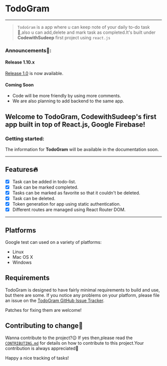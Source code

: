 # TodoGram
<hr />

>`TodoGram` is a app where u can keep note of your daily to-do task📅,also u can add,delete and mark 
task as completed.It's built under **CodewithSudeep** first project using `react.js`


### Announcements📣:

#### Release 1.10.x

[Release 1.0](https://github.com/CodewithSudeep/TodoGram/releases/tag/v1.0)
is now available.

#### Coming Soon

*   Code will be more friendly by using more comments.
*   We are also planning to add backend to the same app.

## Welcome to **TodoGram**, CodewithSudeep's first app built in top of React.js, Google Firebase!

### Getting started:

The information for **TodoGram** will be available in the documentation soon.

<hr />

## Features🔥
- [x]  Task can be added in todo-list.
- [x] Task can be marked completed.
- [x] Tasks can be marked as favorite so that it couldn't be deleted.
- [x] Task can be deleted.
- [x] Token generation for app using static authentication.
- [x] Different routes are managed using React Router DOM.
<hr />

## Platforms

Google test can used on a variety of platforms:

*   Linux
*   Mac OS X
*   Windows

## Requirements

TodoGram is designed to have fairly minimal requirements to build and use, but there are some. If you notice any problems on your
platform, please file an issue on the
[TodoGram GitHub Issue Tracker](https://github.com/CodewithSudeep/TodoGram/issues).

Patches for fixing them are welcome!

## Contributing to change🤝

Wanna contribute to the project?😉 If yes then,please read the [`CONTRIBUTING.md`](CONTRIBUTING.md) for details on how to
contribute to this project.Your contribution is always appreciated👏

Happy a nice tracking of tasks!
